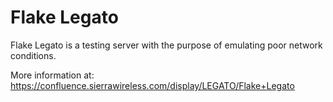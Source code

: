 Flake Legato
============

Flake Legato is a testing server with the purpose of emulating poor network conditions.

More information at: <https://confluence.sierrawireless.com/display/LEGATO/Flake+Legato>
